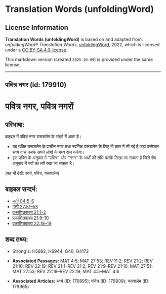 # Translation Words (unfoldingWord)

## License Information

**Translation Words (unfoldingWord)** is based on and adapted from: _unfoldingWord® Translation Words_, [unfoldingWord](https://unfoldingword.org/utw), 2022, which is licensed under a [CC BY-SA 4.0 license](https://creativecommons.org/licenses/by-sa/4.0/legalcode.en).

This markdown version (created `2025-10-09`) is provided under the same license.



--------------------------------

## पवित्र नगर (id: 179910)

पवित्र नगर, पवित्र नगरों
========================

परिभाषा:
--------

बाइबल में पवित्र नगर यरूशलेम के संदर्भ में आता है।

* यह उक्ति यरूशलेम के प्राचीन नगर तथा स्वर्गिक यरूशलेम के लिए भी काम में ली गई है जहां परमेश्वर स्वयं वास करके अपने लोगों के मध्य राज करेगा।
* इस उक्ति के अनुवाद में “पवित्र” और “नगर” के अर्थों की संधि करके लिखा जा सकता है जिसे शेष अनुवाद में ज्यों का त्यों रखा जा सकता है।

(यह भी देखें: स्वर्ग, पवित्र, यरूशलेम)

बाइबल सन्दर्भ:
--------------

* [मत्ती 04:5–6](https://ref.ly/Matt4:5-Matt4:6)
* [मत्ती 27:51–53](https://ref.ly/Matt27:51-Matt27:53)
* [प्रकाशितवाक्य 21:1–2](https://ref.ly/Rev0:0)
* [प्रकाशितवाक्य 21:9–10](https://ref.ly/Rev0:0)
* [प्रकाशितवाक्य 22:18–19](https://ref.ly/Rev22:18-Rev22:19)

शब्द तथ्य:
----------

* Strong's: H5892, H6944, G40, G4172

* **Associated Passages:** MAT 4:5; MAT 27:53; REV 11:2; REV 21:2; REV 21:10; REV 22:19; REV 21:1–REV 21:2; REV 21:9–REV 21:10; MAT 27:51–MAT 27:53; REV 22:18–REV 22:19; MAT 4:5–MAT 4:6
* **Associated Articles:** स्वर्ग (ID: 179895); पवित्र (ID: 179909); यरूशलेम (ID: 179965)

